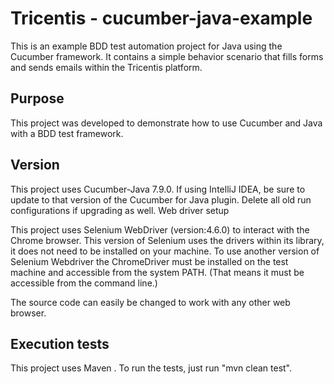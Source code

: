 
# Tricentis - cucumber-java-example

This is an example BDD test automation project for Java using the Cucumber framework. It contains a simple behavior scenario that fills forms and sends emails within the Tricentis platform.
## Purpose

This project was developed to demonstrate how to use Cucumber and Java with a BDD test framework.
## Version

This project uses Cucumber-Java 7.9.0. If using IntelliJ IDEA, be sure to update to that version of the Cucumber for Java plugin. Delete all old run configurations if upgrading as well.
Web driver setup

This project uses Selenium WebDriver (version:4.6.0) to interact with the Chrome browser. This version of Selenium uses the drivers within its library, it does not need to be installed on your machine.
To use another version of Selenium Webdriver the ChromeDriver must be installed on the test machine and accessible from the system PATH. (That means it must be accessible from the command line.)

The source code can easily be changed to work with any other web browser.
## Execution tests

This project uses Maven . To run the tests, just run "mvn clean test".
